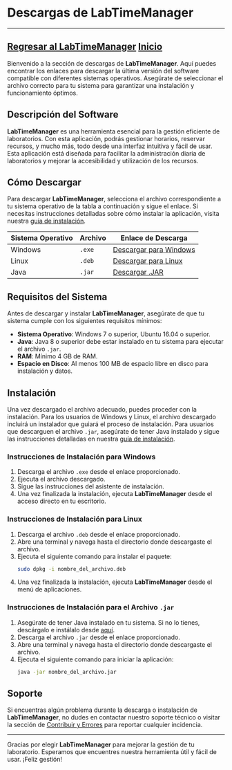 # Descargas de LabTimeManager

---
[Regresar al LabTimeManager](/Proyectos/LabTimeManager/Inicio.md)
[Inicio](/README.md)
---

Bienvenido a la sección de descargas de **LabTimeManager**. Aquí puedes encontrar los enlaces para descargar la última versión del software compatible con diferentes sistemas operativos. Asegúrate de seleccionar el archivo correcto para tu sistema para garantizar una instalación y funcionamiento óptimos.

## Descripción del Software

**LabTimeManager** es una herramienta esencial para la gestión eficiente de laboratorios. Con esta aplicación, podrás gestionar horarios, reservar recursos, y mucho más, todo desde una interfaz intuitiva y fácil de usar. Esta aplicación está diseñada para facilitar la administración diaria de laboratorios y mejorar la accesibilidad y utilización de los recursos.

## Cómo Descargar

Para descargar **LabTimeManager**, selecciona el archivo correspondiente a tu sistema operativo de la tabla a continuación y sigue el enlace. Si necesitas instrucciones detalladas sobre cómo instalar la aplicación, visita nuestra [guía de instalación](/Proyectos/LabTimeManager/Manual.md).

| Sistema Operativo | Archivo | Enlace de Descarga |
|-------------------|---------|--------------------|
| Windows           | `.exe`  | [Descargar para Windows](#) |
| Linux             | `.deb`  | [Descargar para Linux](#) |
| Java              | `.jar`  | [Descargar .JAR](#) |

## Requisitos del Sistema

Antes de descargar y instalar **LabTimeManager**, asegúrate de que tu sistema cumple con los siguientes requisitos mínimos:

- **Sistema Operativo**: Windows 7 o superior, Ubuntu 16.04 o superior.
- **Java**: Java 8 o superior debe estar instalado en tu sistema para ejecutar el archivo `.jar`.
- **RAM**: Mínimo 4 GB de RAM.
- **Espacio en Disco**: Al menos 100 MB de espacio libre en disco para instalación y datos.

## Instalación

Una vez descargado el archivo adecuado, puedes proceder con la instalación. Para los usuarios de Windows y Linux, el archivo descargado incluirá un instalador que guiará el proceso de instalación. Para usuarios que descarguen el archivo `.jar`, asegúrate de tener Java instalado y sigue las instrucciones detalladas en nuestra [guía de instalación](/Proyectos/LabTimeManager/Manual.md).

### Instrucciones de Instalación para Windows

1. Descarga el archivo `.exe` desde el enlace proporcionado.
2. Ejecuta el archivo descargado.
3. Sigue las instrucciones del asistente de instalación.
4. Una vez finalizada la instalación, ejecuta **LabTimeManager** desde el acceso directo en tu escritorio.

### Instrucciones de Instalación para Linux

1. Descarga el archivo `.deb` desde el enlace proporcionado.
2. Abre una terminal y navega hasta el directorio donde descargaste el archivo.
3. Ejecuta el siguiente comando para instalar el paquete:
   ```bash
   sudo dpkg -i nombre_del_archivo.deb
   ```
4. Una vez finalizada la instalación, ejecuta **LabTimeManager** desde el menú de aplicaciones.

### Instrucciones de Instalación para el Archivo `.jar`

1. Asegúrate de tener Java instalado en tu sistema. Si no lo tienes, descárgalo e instálalo desde [aquí](https://www.oracle.com/java/technologies/javase-downloads.html).
2. Descarga el archivo `.jar` desde el enlace proporcionado.
3. Abre una terminal y navega hasta el directorio donde descargaste el archivo.
4. Ejecuta el siguiente comando para iniciar la aplicación:
   ```bash
   java -jar nombre_del_archivo.jar
   ```

## Soporte

Si encuentras algún problema durante la descarga o instalación de **LabTimeManager**, no dudes en contactar nuestro soporte técnico o visitar la sección de [Contribuir y Errores](/Proyectos/LabTimeManager/ContribuiryErrores.md) para reportar cualquier incidencia.

---

Gracias por elegir **LabTimeManager** para mejorar la gestión de tu laboratorio. Esperamos que encuentres nuestra herramienta útil y fácil de usar. ¡Feliz gestión!

